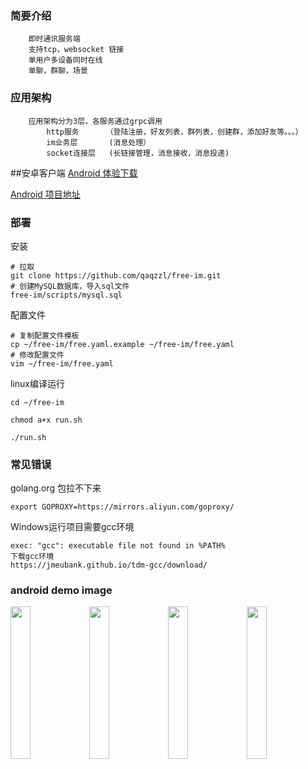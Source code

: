 ### 简要介绍
```
    即时通讯服务端
    支持tcp，websocket 链接
    单用户多设备同时在线
    单聊，群聊，场景
```
### 应用架构
```
    应用架构分为3层，各服务通过grpc调用
        http服务      （登陆注册，好友列表，群列表，创建群，添加好友等。。。）
        im业务层       (消息处理）
        socket连接层   (长链接管理，消息接收，消息投递)
```

##安卓客户端
[Android 体验下载](https://www.pgyer.com/freeim) 

[Android 项目地址](https://github.com/qaqzzl/free-im-android)


### 部署
安装
```
# 拉取
git clone https://github.com/qaqzzl/free-im.git
# 创建MySQL数据库，导入sql文件
free-im/scripts/mysql.sql
```

配置文件
```
# 复制配置文件模板
cp ~/free-im/free.yaml.example ~/free-im/free.yaml
# 修改配置文件
vim ~/free-im/free.yaml
```

linux编译运行
```shell
cd ~/free-im

chmod a+x run.sh

./run.sh
```

### 常见错误
golang.org 包拉不下来
```
export GOPROXY=https://mirrors.aliyun.com/goproxy/
```

Windows运行项目需要gcc环境
```
exec: "gcc": executable file not found in %PATH%
下载gcc环境
https://jmeubank.github.io/tdm-gcc/download/
```

### android demo image
<img src="http://free-im-qn.qaqzz.com/docs/app1-1.jpg" width="25%"/><img src="http://free-im-qn.qaqzz.com/docs/app2-1.jpg" width="25%"/><img src="http://free-im-qn.qaqzz.com/docs/app3-1.jpg" width="25%"/><img src="http://free-im-qn.qaqzz.com/docs/app4-1.jpg" width="25%"/>